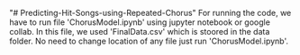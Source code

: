 "# Predicting-Hit-Songs-using-Repeated-Chorus" 
For running the code, we have to run file 'ChorusModel.ipynb' using jupyter notebook or google collab.
In this file, we used 'FinalData.csv' which is stoored in the data folder.
No need to change location of any file just run 'ChorusModel.ipynb'.
